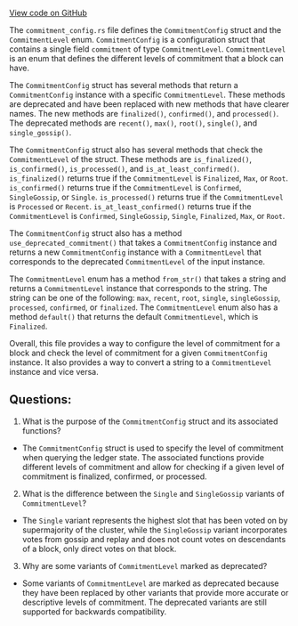 [View code on GitHub](https://github.com/solana-labs/solana/blob/master/sdk/src/commitment_config.rs)

The `commitment_config.rs` file defines the `CommitmentConfig` struct and the `CommitmentLevel` enum. `CommitmentConfig` is a configuration struct that contains a single field `commitment` of type `CommitmentLevel`. `CommitmentLevel` is an enum that defines the different levels of commitment that a block can have. 

The `CommitmentConfig` struct has several methods that return a `CommitmentConfig` instance with a specific `CommitmentLevel`. These methods are deprecated and have been replaced with new methods that have clearer names. The new methods are `finalized()`, `confirmed()`, and `processed()`. The deprecated methods are `recent()`, `max()`, `root()`, `single()`, and `single_gossip()`. 

The `CommitmentConfig` struct also has several methods that check the `CommitmentLevel` of the struct. These methods are `is_finalized()`, `is_confirmed()`, `is_processed()`, and `is_at_least_confirmed()`. `is_finalized()` returns true if the `CommitmentLevel` is `Finalized`, `Max`, or `Root`. `is_confirmed()` returns true if the `CommitmentLevel` is `Confirmed`, `SingleGossip`, or `Single`. `is_processed()` returns true if the `CommitmentLevel` is `Processed` or `Recent`. `is_at_least_confirmed()` returns true if the `CommitmentLevel` is `Confirmed`, `SingleGossip`, `Single`, `Finalized`, `Max`, or `Root`.

The `CommitmentConfig` struct also has a method `use_deprecated_commitment()` that takes a `CommitmentConfig` instance and returns a new `CommitmentConfig` instance with a `CommitmentLevel` that corresponds to the deprecated `CommitmentLevel` of the input instance. 

The `CommitmentLevel` enum has a method `from_str()` that takes a string and returns a `CommitmentLevel` instance that corresponds to the string. The string can be one of the following: `max`, `recent`, `root`, `single`, `singleGossip`, `processed`, `confirmed`, or `finalized`. The `CommitmentLevel` enum also has a method `default()` that returns the default `CommitmentLevel`, which is `Finalized`. 

Overall, this file provides a way to configure the level of commitment for a block and check the level of commitment for a given `CommitmentConfig` instance. It also provides a way to convert a string to a `CommitmentLevel` instance and vice versa.
## Questions: 
 1. What is the purpose of the `CommitmentConfig` struct and its associated functions?
- The `CommitmentConfig` struct is used to specify the level of commitment when querying the ledger state. The associated functions provide different levels of commitment and allow for checking if a given level of commitment is finalized, confirmed, or processed.

2. What is the difference between the `Single` and `SingleGossip` variants of `CommitmentLevel`?
- The `Single` variant represents the highest slot that has been voted on by supermajority of the cluster, while the `SingleGossip` variant incorporates votes from gossip and replay and does not count votes on descendants of a block, only direct votes on that block.

3. Why are some variants of `CommitmentLevel` marked as deprecated?
- Some variants of `CommitmentLevel` are marked as deprecated because they have been replaced by other variants that provide more accurate or descriptive levels of commitment. The deprecated variants are still supported for backwards compatibility.